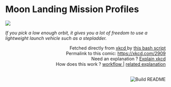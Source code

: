 # <b>Moon Landing Mission Profiles</b>

[![](https://imgs.xkcd.com/comics/moon_landing_mission_profiles.png)](https://xkcd.com/2909)

<i>If you pick a low enough orbit, it gives you a lot of freedom to use a lightweight launch vehicle such as a stepladder.</i>

<div align="right">
  Fetched directly from
  <a href="https://xkcd.com">
    xkcd
  </a>
  by
  <a href="https://github.com/Vanille-N/Vanille-N/blob/master/fetch">
    this bash script
  </a>
</div>
<div align="right">
  Permalink to this comic:
  <a href="https://xkcd.com/2909">
    https://xkcd.com/2909
  </a>
</div>
<div align="right">
  Need an explanation ?
  <a href="https://www.explainxkcd.com/wiki/index.php/2909">
    Explain xkcd
  </a>
</div>
<div align="right">
  How does this work ?
  <a href="https://github.com/Vanille-N/Vanille-N/blob/master/.github/workflows/build.yml">
    workflow
  </a>
  |
  <a href="https://simonwillison.net/2020/Jul/10/self-updating-profile-readme/">
    related explanation
  </a>
</div><br>

<a href="https://github.com/Vanille-N/Vanille-N/actions"><img src="https://github.com/Vanille-N/Vanille-N/workflows/Build%20README/badge.svg" align="right" alt="Build README"></a>
